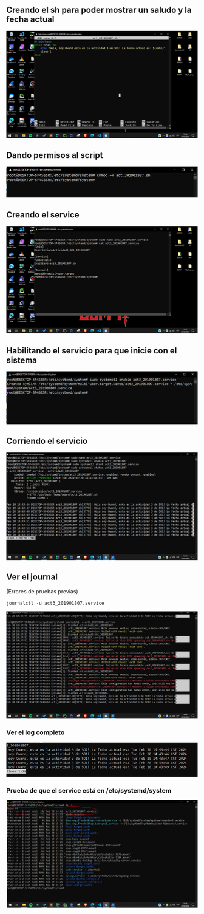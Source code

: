 ## Creando el sh para poder mostrar un saludo y la fecha actual
![](./img/1.PNG)
## Dando permisos al script
![](./img/2.PNG)
## Creando el service
![](./img/3.PNG)
## Habilitando el servicio para que inicie con el sistema
![](./img/4.PNG)
## Corriendo el servicio
![](./img/5.PNG)
## Ver el journal 
(Errores de pruebas previas)
 ```
journalctl -u act3_201901807.service 
 ```
 ![](./img/6.PNG)
### Ver el log completo

 ![](./img/7.PNG)

### Prueba de que el service está en /etc/systemd/system

 ![](./img/8.PNG)